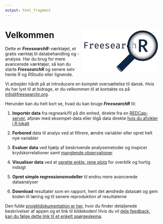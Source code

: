 ```yaml
---
output: html_fragment
---
```


# Velkommen <img src="FreesearchR-logo.png" style="float: right;"/>

Dette er ***FreesearchR***-værktøjet, et gratis værktøj til databehandling og -analyse. Har du brug for mere avancerede værktøjer, så kan du starte ***FreesearchR*** og senere selv hente *R* og *RStudio* eller lignende.

Vi arbejder hårdt på at introducere en komplet oversættelse til dansk. Hvis du har lyst til at bidrage, er du velkommen til at kontakte os på [info@freesearchr.org](mailto:info@freesearchr.org).

Herunder kan du helt kort se, hvad du kan bruge ***FreesearchR*** til:

1.  **Importér data** fra regneark/fil på din enhed, direkte fra en [REDCap-server](https://projectredcap.org/ "Læs mere of REDCap-værktøjet"), afprøv med eksempel-data eller tilgå data direkte [hvis du afvikler i R lokalt](https://agdamsbo.github.io/FreesearchR//#run-locally-on-your-own-machine "Læs mere om at køre FreesearchR på din egen maskine")

2.  **Forbered** data til analys ved at filtrere, ændre variabler eller opret helt nye variabler

3. **Evaluer data** ved hjælp af beskrivende analysemetoder og inspicer krydskorrelationer samt [manglende observationer](https://agdamsbo.github.io/FreesearchR/articles/missingness.html "Læs mere om manglende data")

4. **Visualiser data** ved at [oprette enkle, rene plots](https://agdamsbo.github.io/FreesearchR/articles/visuals.html "Se tilgængelige plottyper") for overblik og hurtig indsigt

5. **Opret simple regressionsmodeller** til endnu mere avancerede dataanalyser

6. **Download** resultater som en rapport, hent det ændrede datasæt og gem koden til læring og til senere reproduktion af resultaterne

Den fulde [projektdokumentation er her](https://agdamsbo.github.io/FreesearchR/), hvor du finder detaljerede beskrivelser af appen og et link til kildekoden! Hvis du vil [dele feedback, kan du følge dette link til et enkelt spørgeskema](https://redcap.au.dk/surveys/?s=JPCLPTXYDKFA8DA8).
